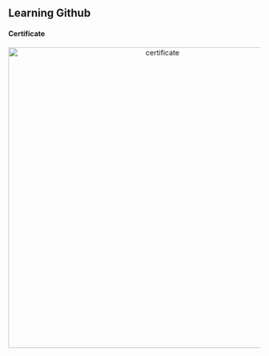 ## Learning Github

#### Certificate
<div align="center">
<img src="https://media-exp1.licdn.com/dms/image/C561FAQFWqZccosOQYA/feedshare-document-cover-images_1280/0/1649754582372?e=2147483647&v=beta&t=2ld2ShFaa7naTBmWHTQJ2yA9BCUSlLLDY984Pp27Rmc" alt="certificate" width="600"/>
</div>
